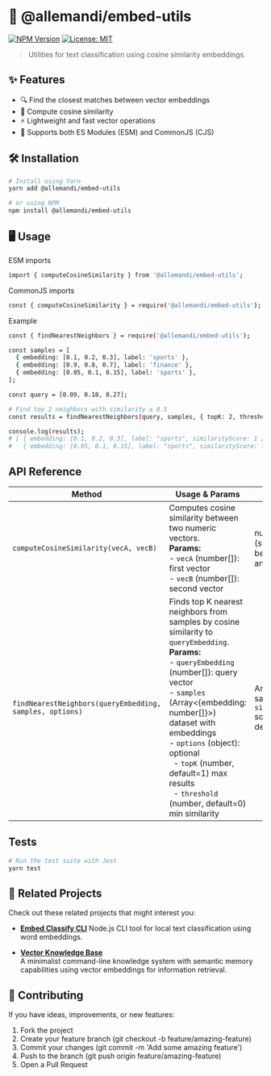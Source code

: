 # 📖 @allemandi/embed-utils

[![NPM Version](https://img.shields.io/npm/v/@allemandi/embed-utils)](https://www.npmjs.com/package/@allemandi/embed-utils)
[![License: MIT](https://img.shields.io/badge/License-MIT-yellow.svg)](https://github.com/allemandi/embed-utils/blob/main/LICENSE)

> Utilities for text classification using cosine similarity embeddings.

## ✨ Features

- 🔍 Find the closest matches between vector embeddings
- 📐 Compute cosine similarity
- ⚡ Lightweight and fast vector operations
- 🧪 Supports both ES Modules (ESM) and CommonJS (CJS)

## 🛠️ Installation
```bash
# Install using Yarn
yarn add @allemandi/embed-utils

# or using NPM
npm install @allemandi/embed-utils
```

## 🖥️ Usage
ESM imports
```bash
import { computeCosineSimilarity } from '@allemandi/embed-utils';
```
CommonJS imports
```bash
const { computeCosineSimilarity } = require('@allemandi/embed-utils');
```
Example

```bash
const { findNearestNeighbors } = require('@allemandi/embed-utils');

const samples = [
  { embedding: [0.1, 0.2, 0.3], label: 'sports' },
  { embedding: [0.9, 0.8, 0.7], label: 'finance' },
  { embedding: [0.05, 0.1, 0.15], label: 'sports' },
];

const query = [0.09, 0.18, 0.27];

# Find top 2 neighbors with similarity ≥ 0.5
const results = findNearestNeighbors(query, samples, { topK: 2, threshold: 0.5 });

console.log(results);
# [ { embedding: [0.1, 0.2, 0.3], label: "sports", similarityScore: 1 },
#   { embedding: [0.05, 0.1, 0.15], label: "sports", similarityScore: 1 } ] 
```
## API Reference
| Method | Usage & Params | Returns |
| --- | --- | --- |
| `computeCosineSimilarity(vecA, vecB)` | Computes cosine similarity between two numeric vectors.<br> **Params:** <br> - `vecA` (number[]): first vector <br> - `vecB` (number[]): second vector | number (similarity score between -1 and 1) |
| `findNearestNeighbors(queryEmbedding, samples, options)` | Finds top K nearest neighbors from samples by cosine similarity to `queryEmbedding`. <br> **Params:** <br> - `queryEmbedding` (number[]): query vector <br> - `samples` (Array<{embedding: number[]}>) dataset with embeddings <br> - `options` (object): optional <br> &nbsp;&nbsp;- `topK` (number, default=1) max results <br> &nbsp;&nbsp;- `threshold` (number, default=0) min similarity | Array of samples with `similarityScore` sorted descending |


## Tests
```bash
# Run the test suite with Jest
yarn test
```

## 🔗 Related Projects
Check out these related projects that might interest you:
- **[Embed Classify CLI](https://github.com/allemandi/embed-classify-cli)**
  Node.js CLI tool for local text classification using word embeddings.

- **[Vector Knowledge Base](https://github.com/allemandi/vector-knowledge-base)**  
  A minimalist command-line knowledge system with semantic memory capabilities using vector embeddings for information retrieval.


## 🤝 Contributing
If you have ideas, improvements, or new features:

1. Fork the project
2. Create your feature branch (git checkout -b feature/amazing-feature)
3. Commit your changes (git commit -m 'Add some amazing feature')
4. Push to the branch (git push origin feature/amazing-feature)
5. Open a Pull Request